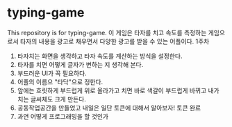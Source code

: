 # typing-game
This repository is for typing-game.
이 게임은 타자를 치고 속도를 측정하는 게임으로서 타자의 내용을 광고로 채우면서 다양한 광고를 받을 수 있는 어플이다.
1주차
1. 타자치는 화면을 생각하고 타자 속도를 계산하는 방식을 설정한다.
2. 타자를 치면 어떻게 글자가 변하는 지 생각해 본다.
3. 부드러운 UI가 꼭 필요하다.
4. 어플의 이름으 "타닥"으로 정한다.
5. 앞에는 흐릿하게 부드럽게 위로 올라가고 치면 바로 색갈이 부드럽게 바뀌고 내가 치는 글씨체도 크게 만든다.
6. 공동작업공간을 만들었고 내일은 일단 토큰에 대해서 알아보자! 토큰 완료
7. 과연 어떻게 프로그래밍을 할 것인가
